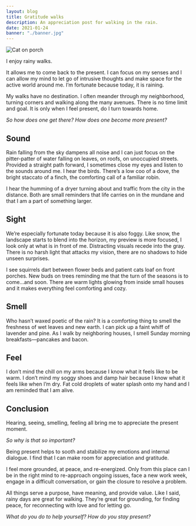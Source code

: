 ```yaml
---
layout: blog
title: Gratitude walks
description: An appreciation post for walking in the rain.
date: 2021-01-24
banner: "./banner.jpg"
---
```


<img class="responsive-img" src="/images/uploads/2021-01-24/IMG_8201.jpg" alt="Cat on porch" />

I enjoy rainy walks.

It allows me to come back to the present. I can focus on my senses and I can allow my mind to let go of intrusive thoughts and make space for the active world around me. I’m fortunate because today, it is raining.

My walks have no destination. I often meander through my neighborhood, turning corners and walking along the many avenues. There is no time limit and goal. It is only when I feel present, do I turn towards home.

*So how does one get there? How does one become more present?*

## Sound

Rain falling from the sky dampens all noise and I can just focus on the pitter-patter of water falling on leaves, on roofs, on unoccupied streets. Provided a straight path forward, I sometimes close my eyes and listen to the sounds around me. I hear the birds. There’s a low coo of a dove, the bright staccato of a finch, the comforting call of a familiar robin.

I hear the humming of a dryer turning about and traffic from the city in the distance. Both are small reminders that life carries on in the mundane and that I am a part of something larger.

## Sight

We’re especially fortunate today because it is also foggy. Like snow, the landscape starts to blend into the horizon, my preview is more focused, I look only at what is in front of me. Distracting visuals recede into the gray. There is no harsh light that attacks my vision, there are no shadows to hide unseen surprises.

I see squirrels dart between flower beds and patient cats loaf on front porches. New buds on trees reminding me that the turn of the seasons is to come...and soon. There are warm lights glowing from inside small houses and it makes everything feel comforting and cozy.

## Smell

Who hasn’t waxed poetic of the rain? It is a comforting thing to smell the freshness of wet leaves and new earth. I can pick up a faint whiff of lavender and pine. As I walk by neighboring houses, I smell Sunday morning breakfasts—pancakes and bacon.

## Feel

I don’t mind the chill on my arms because I know what it feels like to be warm. I don’t mind my soggy shoes and damp hair because I know what it feels like when I’m dry. Fat cold droplets of water splash onto my hand and I am reminded that I am alive.

## Conclusion

Hearing, seeing, smelling, feeling all bring me to appreciate the present moment. 

*So why is that so important?*

Being present helps to sooth and stabilize my emotions and internal dialogue. I find that I can make room for appreciation and gratitude. 

I feel more grounded, at peace, and re-energized. Only from this place can I be in the right mind to re-approach ongoing issues, face a new work week, engage in a difficult conversation, or gain the closure to resolve a problem.

All things serve a purpose, have meaning, and provide value. Like I said, rainy days are great for walking. They’re great for grounding, for finding peace, for reconnecting with love and for letting go. 

*What do you do to help yourself? How do you stay present?*
